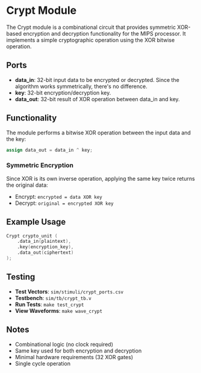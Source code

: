 # Crypt Module

The Crypt module is a combinational circuit that provides symmetric XOR-based encryption and decryption functionality for the MIPS processor. It implements a simple cryptographic operation using the XOR bitwise operation.

## Ports
- **data_in**: 32-bit input data to be encrypted or decrypted. Since the algorithm works symmetrically, there's no difference.
- **key**: 32-bit encryption/decryption key.
- **data_out**: 32-bit result of XOR operation between data_in and key.

## Functionality
The module performs a bitwise XOR operation between the input data and the key:
```verilog
assign data_out = data_in ^ key;
```

### Symmetric Encryption
Since XOR is its own inverse operation, applying the same key twice returns the original data:
- Encrypt: `encrypted = data XOR key`
- Decrypt: `original = encrypted XOR key`

## Example Usage
```verilog
Crypt crypto_unit (
    .data_in(plaintext),
    .key(encryption_key),
    .data_out(ciphertext)
);
```

## Testing
- **Test Vectors**: `sim/stimuli/crypt_ports.csv`
- **Testbench**: `sim/tb/crypt_tb.v`
- **Run Tests**: `make test_crypt`
- **View Waveforms**: `make wave_crypt`

## Notes
- Combinational logic (no clock required)
- Same key used for both encryption and decryption
- Minimal hardware requirements (32 XOR gates)
- Single cycle operation
